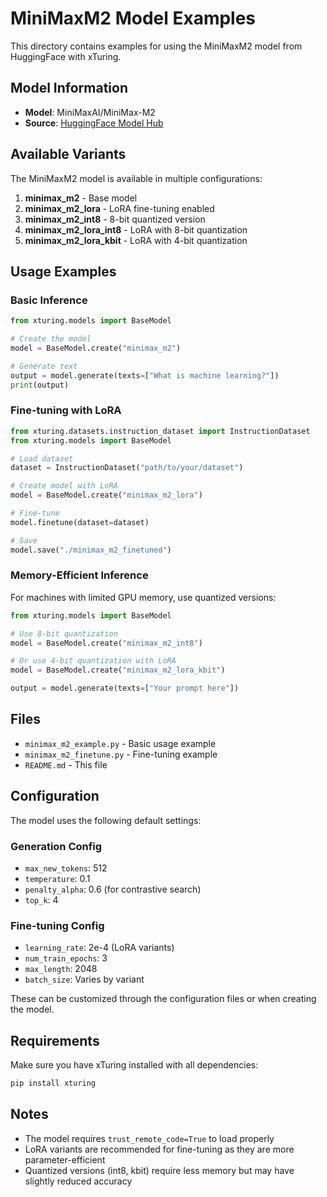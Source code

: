 # MiniMaxM2 Model Examples

This directory contains examples for using the MiniMaxM2 model from HuggingFace with xTuring.

## Model Information

- **Model**: MiniMaxAI/MiniMax-M2
- **Source**: [HuggingFace Model Hub](https://huggingface.co/MiniMaxAI/MiniMax-M2)

## Available Variants

The MiniMaxM2 model is available in multiple configurations:

1. **minimax_m2** - Base model
2. **minimax_m2_lora** - LoRA fine-tuning enabled
3. **minimax_m2_int8** - 8-bit quantized version
4. **minimax_m2_lora_int8** - LoRA with 8-bit quantization
5. **minimax_m2_lora_kbit** - LoRA with 4-bit quantization

## Usage Examples

### Basic Inference

```python
from xturing.models import BaseModel

# Create the model
model = BaseModel.create("minimax_m2")

# Generate text
output = model.generate(texts=["What is machine learning?"])
print(output)
```

### Fine-tuning with LoRA

```python
from xturing.datasets.instruction_dataset import InstructionDataset
from xturing.models import BaseModel

# Load dataset
dataset = InstructionDataset("path/to/your/dataset")

# Create model with LoRA
model = BaseModel.create("minimax_m2_lora")

# Fine-tune
model.finetune(dataset=dataset)

# Save
model.save("./minimax_m2_finetuned")
```

### Memory-Efficient Inference

For machines with limited GPU memory, use quantized versions:

```python
from xturing.models import BaseModel

# Use 8-bit quantization
model = BaseModel.create("minimax_m2_int8")

# Or use 4-bit quantization with LoRA
model = BaseModel.create("minimax_m2_lora_kbit")

output = model.generate(texts=["Your prompt here"])
```

## Files

- `minimax_m2_example.py` - Basic usage example
- `minimax_m2_finetune.py` - Fine-tuning example
- `README.md` - This file

## Configuration

The model uses the following default settings:

### Generation Config
- `max_new_tokens`: 512
- `temperature`: 0.1
- `penalty_alpha`: 0.6 (for contrastive search)
- `top_k`: 4

### Fine-tuning Config
- `learning_rate`: 2e-4 (LoRA variants)
- `num_train_epochs`: 3
- `max_length`: 2048
- `batch_size`: Varies by variant

These can be customized through the configuration files or when creating the model.

## Requirements

Make sure you have xTuring installed with all dependencies:

```bash
pip install xturing
```

## Notes

- The model requires `trust_remote_code=True` to load properly
- LoRA variants are recommended for fine-tuning as they are more parameter-efficient
- Quantized versions (int8, kbit) require less memory but may have slightly reduced accuracy
